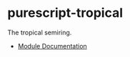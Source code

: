 # purescript-tropical

The tropical semiring.

- [Module Documentation](src/Data/Semiring/Tropical.md)
